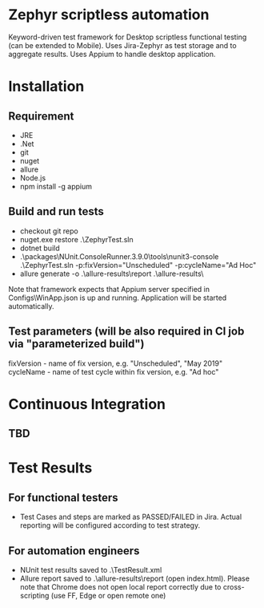 # Zephyr scriptless automation
Keyword-driven test framework for Desktop scriptless functional testing (can be extended to Mobile). 
Uses Jira-Zephyr as test storage and to aggregate results.
Uses Appium to handle desktop application.

# Installation

## Requirement

* JRE
* .Net
* git
* nuget
* allure
* Node.js
* npm install -g appium

## Build and run tests

* checkout git repo
* nuget.exe restore .\ZephyrTest.sln
* dotnet build
* .\packages\NUnit.ConsoleRunner.3.9.0\tools\nunit3-console .\ZephyrTest.sln -p:fixVersion="Unscheduled" -p:cycleName="Ad Hoc"
* allure generate -o .\allure-results\report .\allure-results\

Note that framework expects that Appium server specified in Configs\WinApp.json is up and running. Application will be started automatically.

## Test parameters (will be also required in CI job via "parameterized build")
fixVersion - name of fix version, e.g. "Unscheduled", "May 2019"
cycleName - name of test cycle within fix version, e.g. "Ad hoc"

# Continuous Integration

## TBD

# Test Results

## For functional testers
* Test Cases and steps are marked as PASSED/FAILED in Jira. Actual reporting will be configured according to test strategy.

## For automation engineers
* NUnit test results saved to .\TestResult.xml
* Allure report saved to .\allure-results\report (open index.html). Please note that Chrome does not open local report correctly due to cross-scripting (use FF, Edge or open remote one)